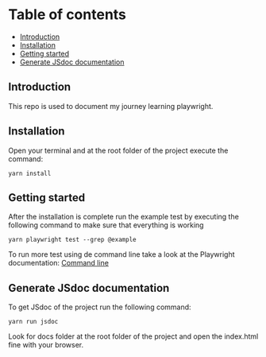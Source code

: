 # Table of contents

-   [Introduction](#introduction)
-   [Installation](#installation)
-   [Getting started](#getting-started)
-   [Generate JSdoc documentation](#generate-jsdoc-documentation)

## Introduction

This repo is used to document my journey learning playwright.

## Installation

Open your terminal and at the root folder of the project execute the command:

```
yarn install

```

## Getting started

After the installation is complete run the example test by executing the following command to make sure
that everything is working

```
yarn playwright test --grep @example

```

To run more test using de command line take a look at the Playwright documentation: [Command line
](https://playwright.dev/docs/test-cli)

## Generate JSdoc documentation

To get JSdoc of the project run the following command:

```
yarn run jsdoc

```

Look for docs folder at the root folder of the project and open the index.html fine with your browser.

